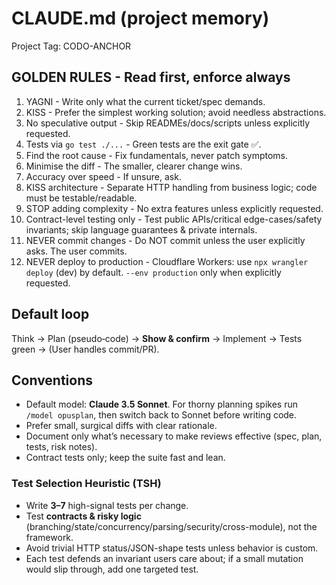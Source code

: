 # CLAUDE.md (project memory)

Project Tag: CODO-ANCHOR

## GOLDEN RULES - Read first, enforce always

1. YAGNI - Write only what the current ticket/spec demands.
2. KISS - Prefer the simplest working solution; avoid needless abstractions.
3. No speculative output - Skip READMEs/docs/scripts unless explicitly requested.
4. Tests via `go test ./...` - Green tests are the exit gate ✅.
5. Find the root cause - Fix fundamentals, never patch symptoms.
6. Minimise the diff - The smaller, clearer change wins.
7. Accuracy over speed - If unsure, ask.
8. KISS architecture - Separate HTTP handling from business logic; code must be testable/readable.
9. STOP adding complexity - No extra features unless explicitly requested.
10. Contract-level testing only - Test public APIs/critical edge-cases/safety invariants; skip language guarantees & private internals.
11. NEVER commit changes - Do NOT commit unless the user explicitly asks. The user commits.
12. NEVER deploy to production - Cloudflare Workers: use `npx wrangler deploy` (dev) by default. `--env production` only when explicitly requested.

## Default loop

Think → Plan (pseudo‑code) → **Show & confirm** → Implement → Tests green → (User handles commit/PR).

## Conventions

- Default model: **Claude 3.5 Sonnet**. For thorny planning spikes run `/model opusplan`, then switch back to Sonnet before writing code.
- Prefer small, surgical diffs with clear rationale.
- Document only what’s necessary to make reviews effective (spec, plan, tests, risk notes).
- Contract tests only; keep the suite fast and lean.

### Test Selection Heuristic (TSH)
- Write **3–7** high-signal tests per change.
- Test **contracts & risky logic** (branching/state/concurrency/parsing/security/cross-module), not the framework.
- Avoid trivial HTTP status/JSON-shape tests unless behavior is custom.
- Each test defends an invariant users care about; if a small mutation would slip through, add one targeted test.
